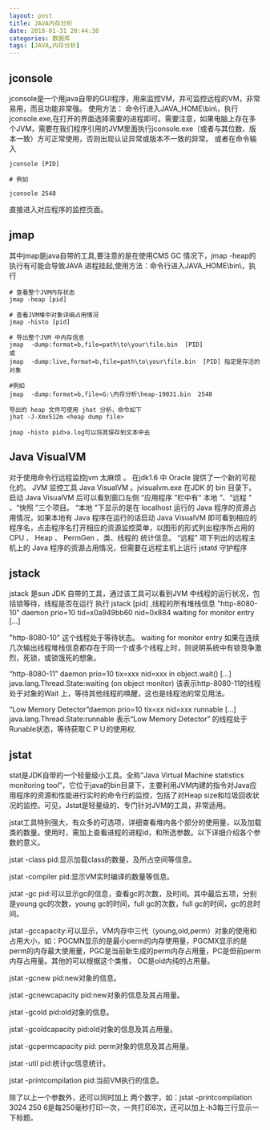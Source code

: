 ```yaml
---
layout: post
title: JAVA内存分析
date: 2018-01-31 20:44:38
categories: 数据库
tags: [JAVA,内存分析]
---
```


## jconsole

jconsole是一个用java自带的GUI程序，用来监控VM，并可监控远程的VM，非常易用，而且功能非常强。
使用方法：
命令行进入JAVA_HOME\bin\，执行 jconsole.exe,在打开的界面选择需要的进程即可。需要注意，如果电脑上存在多个JVM，需要在我们程序引用的JVM里面执行jconsole.exe（或者与其位数、版本一致）方可正常使用，否则出现认证异常或版本不一致的异常。
或者在命令输入
```
jconsole [PID]

# 例如

jconsole 2548
```
直接进入对应程序的监控页面。

## jmap

其中jmap是java自带的工具,要注意的是在使用CMS GC 情况下，jmap -heap的执行有可能会导致JAVA 进程挂起,使用方法：命令行进入JAVA_HOME\bin\，执行

```
# 查看整个JVM内存状态
jmap -heap [pid]

# 查看JVM堆中对象详细占用情况
jmap -histo [pid]

# 导出整个JVM 中内存信息
jmap  -dump:format=b,file=path\to\your\file.bin  [PID]
或
jmap  -dump:live,format=b,file=path\to\your\file.bin  [PID] 指定是存活的对象

#例如
jmap  -dump:format=b,file=G:\内存分析\heap-19031.bin  2548

导出的 heap 文件可使用 jhat 分析，命令如下
jhat -J-Xmx512m <heap dump file>

jmap -histo pid>a.log可以将其保存到文本中去

```

## Java VisualVM

对于使用命令行远程监控jvm 太麻烦 。 在jdk1.6 中 Oracle 提供了一个新的可视化的。 JVM 监控工具 Java VisualVM 。jvisualvm.exe 在JDK 的 bin 目录下。启动 Java VisualVM 后可以看到窗口左侧 “应用程序 ”栏中有“ 本地 ”、“远程 ” 、“快照 ”三个项目。
  “本地 ”下显示的是在 localhost 运行的 Java 程序的资源占用情况，如果本地有 Java 程序在运行的话启动 Java VisualVM 即可看到相应的程序名，点击程序名打开相应的资源监控菜单，以图形的形式列出程序所占用的 CPU 、 Heap 、 PermGen 、类、线程的 统计信息。
  “远程” 项下列出的远程主机上的 Java 程序的资源占用情况，但需要在远程主机上运行 jstatd 守护程序

## jstack
  jstack 是sun JDK 自带的工具，通过该工具可以看到JVM 中线程的运行状况，包括锁等待，线程是否在运行
执行 jstack [pid] ,线程的所有堆栈信息
"http-8080-10" daemon prio=10 tid=x0a949bb60 nid=0x884  waiting for monitor entry [...]

"http-8080-10" 这个线程处于等待状态。 waiting for monitor entry 如果在连续几次输出线程堆栈信息都存在于同一个或多个线程上时，则说明系统中有锁竞争激烈，死锁，或锁饿死的想象。

“http-8080-11” daemon prio=10 tix=xxx nid=xxx in object.wait() [...]
 java.lang.Thread.State:waiting (on object monitor)
该表示http-8080-11的线程处于对象的Wait 上，等待其他线程的唤醒，这也是线程池的常见用法。

“Low Memory Detector”daemon prio=10 tix=xx nid=xxx runnable [...] java.lang.Thread.State:runnable
表示“Low Memory Detector” 的线程处于Runable状态，等待获取ＣＰＵ的使用权.

## jstat

stat是JDK自带的一个轻量级小工具。全称“Java Virtual Machine statistics monitoring tool”，它位于java的bin目录下，主要利用JVM内建的指令对Java应用程序的资源和性能进行实时的命令行的监控，包括了对Heap size和垃圾回收状况的监控。可见，Jstat是轻量级的、专门针对JVM的工具，非常适用。

jstat工具特别强大，有众多的可选项，详细查看堆内各个部分的使用量，以及加载类的数量。使用时，需加上查看进程的进程id，和所选参数。以下详细介绍各个参数的意义。

jstat -class pid:显示加载class的数量，及所占空间等信息。

jstat -compiler pid:显示VM实时编译的数量等信息。

jstat -gc pid:可以显示gc的信息，查看gc的次数，及时间。其中最后五项，分别是young gc的次数，young gc的时间，full gc的次数，full gc的时间，gc的总时间。

jstat -gccapacity:可以显示，VM内存中三代（young,old,perm）对象的使用和占用大小，如：PGCMN显示的是最小perm的内存使用量，PGCMX显示的是perm的内存最大使用量，PGC是当前新生成的perm内存占用量，PC是但前perm内存占用量。其他的可以根据这个类推， OC是old内纯的占用量。

jstat -gcnew pid:new对象的信息。

jstat -gcnewcapacity pid:new对象的信息及其占用量。

jstat -gcold pid:old对象的信息。

jstat -gcoldcapacity pid:old对象的信息及其占用量。

jstat -gcpermcapacity pid: perm对象的信息及其占用量。

jstat -util pid:统计gc信息统计。

jstat -printcompilation pid:当前VM执行的信息。

除了以上一个参数外，还可以同时加上 两个数字，如：jstat -printcompilation 3024 250 6是每250毫秒打印一次，一共打印6次，还可以加上-h3每三行显示一下标题。
